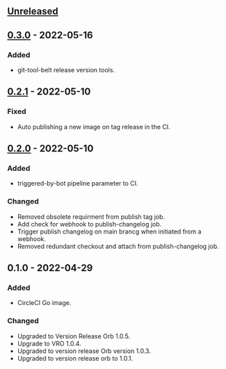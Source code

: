 <a name="unreleased"></a>
## [Unreleased]


<a name="0.3.0"></a>
## [0.3.0] - 2022-05-16
### Added
- git-tool-belt release version tools.


<a name="0.2.1"></a>
## [0.2.1] - 2022-05-10
### Fixed
- Auto publishing a new image on tag release in the CI.


<a name="0.2.0"></a>
## [0.2.0] - 2022-05-10
### Added
- triggered-by-bot pipeline parameter to CI.

### Changed
- Removed obsolete requirment from publish tag job.
- Add check for webhook to publish-changelog job.
- Trigger publish changelog on main brancg when initiated from a webhook.
- Removed redundant checkout and attach from publish-changelog job.


<a name="0.1.0"></a>
## 0.1.0 - 2022-04-29
### Added
- CircleCI Go image.

### Changed
- Upgraded to Version Release Orb 1.0.5.
- Upgrade to VRO 1.0.4.
- Upgraded to version release Orb version 1.0.3.
- Upgraded to version release orb to 1.0.1.


[Unreleased]: https://github.com/kohirens/docker-circleci-go.git/compare/0.3.0...HEAD
[0.3.0]: https://github.com/kohirens/docker-circleci-go.git/compare/0.2.1...0.3.0
[0.2.1]: https://github.com/kohirens/docker-circleci-go.git/compare/0.2.0...0.2.1
[0.2.0]: https://github.com/kohirens/docker-circleci-go.git/compare/0.1.0...0.2.0
